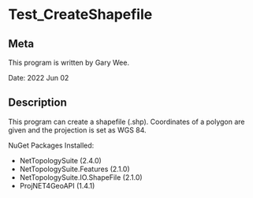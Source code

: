 # Test_CreateShapefile

## Meta
This program is written by Gary Wee.

Date: 2022 Jun 02

## Description
This program can create a shapefile (.shp).
Coordinates of a polygon are given and the projection is set as WGS 84.

NuGet Packages Installed:
- NetTopologySuite (2.4.0)
- NetTopologySuite.Features (2.1.0)
- NetTopologySuite.IO.ShapeFile (2.1.0)
- ProjNET4GeoAPI (1.4.1)
